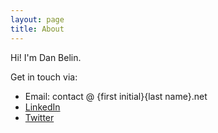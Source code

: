 ```yaml
---
layout: page
title: About
---
```


Hi! I'm Dan Belin.

Get in touch via: 

* Email: contact @ {first initial}{last name}.net
* [LinkedIn](https://www.linkedin.com/in/dbelin/)
* [Twitter](https://https://twitter.com/dfbelin)

